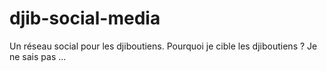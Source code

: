 # djib-social-media
Un réseau social pour les djiboutiens. Pourquoi je cible les djiboutiens ? Je ne sais pas ... 
